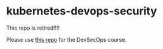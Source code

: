 # kubernetes-devops-security

This repo is retired!!!!

Please use [this repo](https://github.com/kodekloudhub/devsecops) for the DevSecOps course.
